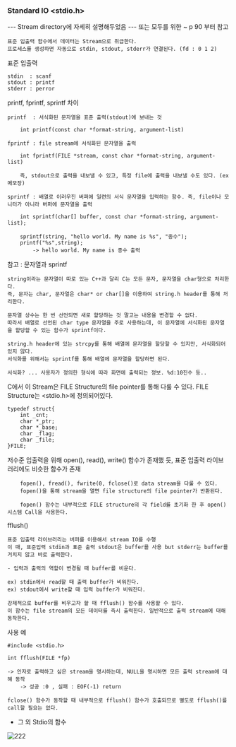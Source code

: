 
### Standard IO  <stdio.h> 

--- Stream directory에 자세히 설명해두었음 
--- 또는 모두를 위한 ~ p 90 부터 참고 

	표준 입출력 함수에서 데이터는 Stream으로 취급한다.
	프로세스를 생성하면 자동으로 stdin, stdout, stderr가 연결된다. (fd : 0 1 2)

표준 입출력  

	stdin  : scanf
	stdout : printf
	stderr : perror

printf, fprintf, sprintf 차이

	printf  : 서식화된 문자열을 표준 출력(stdout)에 보내는 것 

		int printf(const char *format-string, argument-list)

	fprintf : file stream에 서식화된 문자열을 출력

		int fprintf(FILE *stream, const char *format-string, argument-list)

		즉, stdout으로 출력을 내보낼 수 있고, 특정 file에 출력을 내보낼 수도 있다. (ex 메모장)

	sprintf : 배열로 이러우진 버퍼에 일련의 서식 문자열을 입력하는 함수. 즉, file이나 모니터가 아니라 버퍼에 문자열을 출력

		int sprintf(char[] buffer, const char *format-string, argument-list);

		sprintf(string, "hello world. My name is %s", "종수");
		printf("%s",string);
			-> hello world. My name is 종수 출력 
			

참고 : 문자열과 sprintf

	string이라는 문자열이 따로 있는 C++과 달리 C는 모든 문자, 문자열을 char형으로 처리한다.
	즉, 문자는 char, 문자열은 char* or char[]을 이용하여 string.h header를 통해 처리한다.
	
	문자열 상수는 한 번 선언되면 새로 할당하는 것 말고는 내용을 변경할 수 없다.
	따라서 배열로 선언된 char type 문자열을 주로 사용하는데, 이 문자열에 서식화된 문자열을 할당할 수 있는 함수가 sprintf이다.

	string.h header에 있는 strcpy를 통해 배열에 문자열을 할당할 수 있지만, 서식화되어있지 않다.
	서식화를 위해서는 sprintf를 통해 배열에 문자열을 할당하면 된다.

	서식화? ... 사용자가 정의한 형식에 따라 화면에 출력되는 정보. %d:10진수 등..

C에서 이 Stream은 FILE Structure의 file pointer를 통해 다룰 수 있다. FILE Structure는 <stdio.h>에 정의되어있다.

	typedef struct{
		int _cnt;
		char *_ptr;
		char *_base;
		char _flag;
		char _file;
	}FILE;

저수준 입출력을 위해 open(), read(), write() 함수가 존재했 듯, 표준 입출력 라이브러리에도 비슷한 함수가 존재

		fopen(), fread(), fwrite(0, fclose()로 data stream을 다룰 수 있다.
		fopen()을 통해 stream을 열면 file structure의 file pointer가 반환된다.

		fopen() 함수는 내부적으로 FILE structure의 각 field를 초기화 한 후 open() 시스템 Call을 사용한다.

fflush() 

	표준 입출력 라이브러리는 버퍼를 이용해서 stream IO를 수행 
	이 때, 표준입력 stdin과 표준 출력 stdout은 buffer를 사용 but stderr는 buffer를 거치지 않고 바로 출력한다.

	- 입력과 출력의 역할이 변경될 때 buffer를 비운다. 

	ex) stdin에서 read할 때 출력 buffer가 비워진다.
	ex) stdout에서 write할 때 입력 buffer가 비워진다.

	강제적으로 buffer를 비우고자 할 때 fflush() 함수를 사용할 수 있다.
	이 함수는 file stream의 모든 데이터를 즉시 출력한다. 일반적으로 출력 stream에 대해 동작한다.

사용 예 

	#include <stdio.h>

	int fflush(FILE *fp) 

	-> 인자로 출력하고 싶은 stream을 명시하는데, NULL을 명시하면 모든 출력 stream에 대해 동작
		-> 성공 :0 , 실패 : EOF(-1) return 

	fclose() 함수가 동작할 때 내부적으로 fflush() 함수가 호출되므로 별도로 fflush()를 call할 필요는 없다. 


- 그 외 Stdio의 함수 

![222](https://user-images.githubusercontent.com/59076451/126884992-ed5fe3b3-dc40-4bdc-be33-9b73659a947e.jpg)




